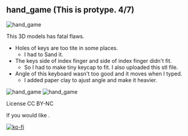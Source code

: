 ## hand_game (This is protype. 4/7)
![hand_game](https://i.imgur.com/8W6ofcq.jpeg)


This 3D models has fatal flaws.
- Holes of keys are too tite in some places.
    - I had to Sand it.
- The keys side of index finger and side of index finger didn't fit.
    - So I had to make tiny keycap to fit. I also uploaded this stl file.
- Angle of this keyboard wasn't too good and it moves when I typed.
    - I added paper clay to ajust angle and make it heavier.



![hand_game](https://i.imgur.com/S0oEK53.jpeg)
![hand_game](https://i.imgur.com/P5dPVsl.jpeg)

License CC BY-NC


If you would like .

[![ko-fi](https://ko-fi.com/img/githubbutton_sm.svg)](https://ko-fi.com/X8X8WJMKD)